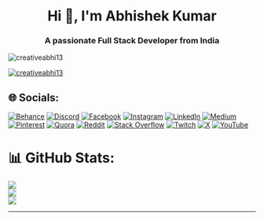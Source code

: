 <h1 align="center">Hi 👋, I'm Abhishek Kumar</h1>
<h3 align="center">A passionate Full Stack Developer from India</h3>

<p align="left"> <img src="https://komarev.com/ghpvc/?username=creativeabhi13&label=Profile%20views&color=0e75b6&style=flat" alt="creativeabhi13" /> </p>

<p align="left"> <a href="https://github.com/ryo-ma/github-profile-trophy"><img src="https://github-profile-trophy.vercel.app/?username=creativeabhi13" alt="creativeabhi13" /></a> </p>


## 🌐 Socials:
[![Behance](https://img.shields.io/badge/Behance-1769ff?logo=behance&logoColor=white)](https://behance.net/creativeabhi13) [![Discord](https://img.shields.io/badge/Discord-%237289DA.svg?logo=discord&logoColor=white)](https://discord.gg/creativeabhi13) [![Facebook](https://img.shields.io/badge/Facebook-%231877F2.svg?logo=Facebook&logoColor=white)](https://facebook.com/creativeabhi13) [![Instagram](https://img.shields.io/badge/Instagram-%23E4405F.svg?logo=Instagram&logoColor=white)](https://instagram.com/creativeabhi13) [![LinkedIn](https://img.shields.io/badge/LinkedIn-%230077B5.svg?logo=linkedin&logoColor=white)](https://linkedin.com/in/creativeabhi13) [![Medium](https://img.shields.io/badge/Medium-12100E?logo=medium&logoColor=white)](https://medium.com/@creativeabhi13) [![Pinterest](https://img.shields.io/badge/Pinterest-%23E60023.svg?logo=Pinterest&logoColor=white)](https://pinterest.com/creativeabhi13) [![Quora](https://img.shields.io/badge/Quora-%23B92B27.svg?logo=Quora&logoColor=white)](https://quora.com/profile/creativeabhi13) [![Reddit](https://img.shields.io/badge/Reddit-%23FF4500.svg?logo=Reddit&logoColor=white)](https://reddit.com/user/creativeabhi13) [![Stack Overflow](https://img.shields.io/badge/-Stackoverflow-FE7A16?logo=stack-overflow&logoColor=white)](https://stackoverflow.com/users/creativeabhi13) [![Twitch](https://img.shields.io/badge/Twitch-%239146FF.svg?logo=Twitch&logoColor=white)](https://twitch.tv/creativeabhi13) [![X](https://img.shields.io/badge/X-black.svg?logo=X&logoColor=white)](https://x.com/creativeabhi13) [![YouTube](https://img.shields.io/badge/YouTube-%23FF0000.svg?logo=YouTube&logoColor=white)](https://youtube.com/@creativeabhi13) 
# 📊 GitHub Stats:
![](https://github-readme-stats.vercel.app/api?username=creativeabhi13&theme=dark&hide_border=false&include_all_commits=true&count_private=true)<br/>
![](https://github-readme-streak-stats.herokuapp.com/?user=creativeabhi13&theme=dark&hide_border=false)<br/>
![](https://github-readme-stats.vercel.app/api/top-langs/?username=creativeabhi13&theme=dark&hide_border=false&include_all_commits=true&count_private=true&layout=compact)

---
<!----[![](https://visitcount.itsvg.in/api?id=creativeabhi13&icon=0&color=0)](https://visitcount.itsvg.in) ---->

<!-- Proudly created with GPRM ( https://gprm.itsvg.in ) -->
